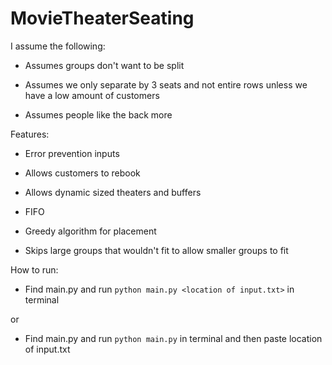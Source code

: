 # MovieTheaterSeating

I assume the following:

* Assumes groups don't want to be split

* Assumes we only separate by 3 seats and not entire rows unless we have a low amount of customers

* Assumes people like the back more


Features:
* Error prevention inputs

* Allows customers to rebook

* Allows dynamic sized theaters and buffers

* FIFO

* Greedy algorithm for placement

* Skips large groups that wouldn't fit to allow smaller groups to fit

How to run:
* Find main.py and run `python main.py <location of input.txt>` in terminal

or

* Find main.py and run `python main.py` in terminal and then paste location of input.txt
